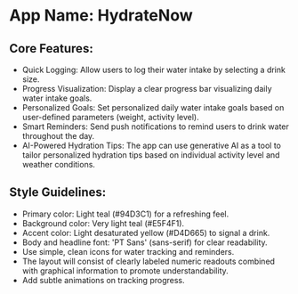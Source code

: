 # **App Name**: HydrateNow

## Core Features:

- Quick Logging: Allow users to log their water intake by selecting a drink size.
- Progress Visualization: Display a clear progress bar visualizing daily water intake goals.
- Personalized Goals: Set personalized daily water intake goals based on user-defined parameters (weight, activity level).
- Smart Reminders: Send push notifications to remind users to drink water throughout the day.
- AI-Powered Hydration Tips: The app can use generative AI as a tool to tailor personalized hydration tips based on individual activity level and weather conditions.

## Style Guidelines:

- Primary color: Light teal (#94D3C1) for a refreshing feel.
- Background color: Very light teal (#E5F4F1).
- Accent color: Light desaturated yellow (#D4D665) to signal a drink.
- Body and headline font: 'PT Sans' (sans-serif) for clear readability.
- Use simple, clean icons for water tracking and reminders.
- The layout will consist of clearly labeled numeric readouts combined with graphical information to promote understandability.
- Add subtle animations on tracking progress.